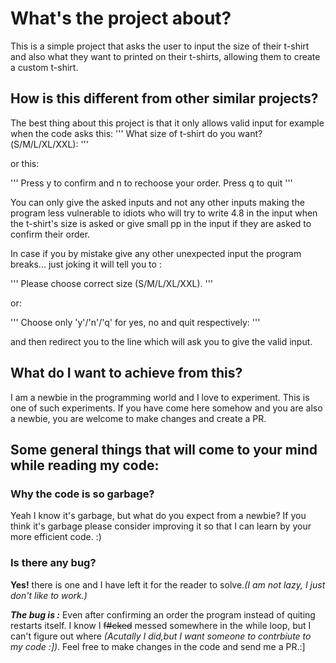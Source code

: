 # What's the project about?

This is a simple project that asks the user to input the size of their t-shirt and also what they want to printed on their t-shirts, allowing them to create a custom t-shirt.

## How is this different from other similar projects?

The best thing about this project is that it only allows valid input for example when the code asks this:
'''
What size of t-shirt do you want?(S/M/L/XL/XXL): 
'''

or this:

'''
Press y to confirm and n to rechoose your order. Press q to quit
'''

You can only give the asked inputs and not any other inputs making the program less vulnerable to idiots who will try to write 4.8 in the input when the t-shirt's size is asked or give small pp in the input if they are asked to confirm their order.

In case if you by mistake give any other unexpected input the program breaks... just joking it will tell you to :

'''
Please choose correct size (S/M/L/XL/XXL).
'''

or:

'''
Choose only 'y'/'n'/'q' for yes, no and quit respectively: 
'''

and then redirect you to the line which will ask you to give the valid input.

## What do I want to achieve from this?

I am a newbie in the programming world and I love to experiment. This is one of such experiments. If you have come here somehow and you are also a newbie, you are welcome to make changes and create a PR.

## Some general things that will come to your mind while reading my code:

### Why the code is so garbage?

Yeah I know it's garbage, but what do you expect from a newbie? If you think it's garbage please consider improving it so that I can learn by your more efficient code. :)

### Is there any bug?

**Yes!** there is one and I have left it for the reader to solve.*(I am not lazy, I just don't like to work.)*

***The bug is :***
Even after confirming an order the program instead of quiting restarts itself. I know I ~~f#cked~~ messed somewhere in the while loop, but I can't figure out where *(Acutally I did,but I want someone to contrbiute to my code :])*. Feel free to make changes in the code and send me a PR.:]
